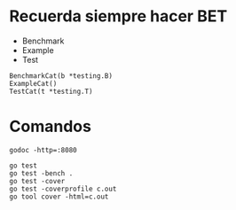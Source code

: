 # Recuerda siempre hacer BET
- Benchmark
- Example
- Test

```
BenchmarkCat(b *testing.B)
ExampleCat()
TestCat(t *testing.T)
```

# Comandos

```
godoc -http=:8080

go test
go test -bench .
go test -cover
go test -coverprofile c.out
go tool cover -html=c.out
```









































